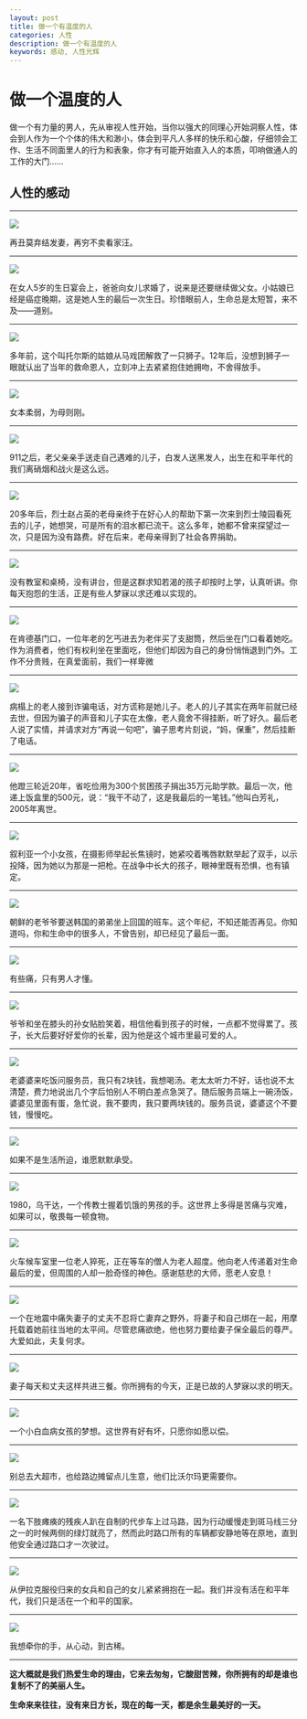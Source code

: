 ```yaml
---
layout: post
title: 做一个有温度的人
categories: 人性
description: 做一个有温度的人
keywords: 感动, 人性光辉
---
```


# 做一个温度的人
做一个有力量的男人，先从审视人性开始，当你以强大的同理心开始洞察人性，体会到人作为一个个体的伟大和渺小，体会到平凡人多样的快乐和心酸，仔细领会工作、生活不同面里人的行为和表象，你才有可能开始直入人的本质，叩响做通人的工作的大门……



## 人性的感动

---

![](http://onbsquc8n.bkt.clouddn.com/timg.jpg)

再丑莫弃结发妻，再穷不卖看家汪。

---

![](http://onbsquc8n.bkt.clouddn.com/timg%20225612.jpg)

在女人5岁的生日宴会上，爸爸向女儿求婚了，说来是还要继续做父女。小姑娘已经是癌症晚期，这是她人生的最后一次生日。珍惜眼前人，生命总是太短暂，来不及——道别。

---
![](http://onbsquc8n.bkt.clouddn.com/shizi2258.jpg)

多年前，这个叫托尔斯的姑娘从马戏团解救了一只狮子。12年后，没想到狮子一眼就认出了当年的救命恩人，立刻冲上去紧紧抱住她拥吻，不舍得放手。

---
![](http://onbsquc8n.bkt.clouddn.com/muzi20173242259.jpg)

女本柔弱，为母则刚。

---
![](http://onbsquc8n.bkt.clouddn.com/guizhe201703242301.jpg)

911之后，老父亲亲手送走自己遇难的儿子，白发人送黑发人，出生在和平年代的我们离硝烟和战火是这么远。

---
![](http://onbsquc8n.bkt.clouddn.com/laoren201703242303.jpg)

20多年后，烈士赵占英的老母亲终于在好心人的帮助下第一次来到烈士陵园看死去的儿子，她想哭，可是所有的泪水都已流干。这么多年，她都不曾来探望过一次，只是因为没有路费。好在后来，老母亲得到了社会各界捐助。

---
![](http://onbsquc8n.bkt.clouddn.com/xuexi201703242304.jpg)

没有教室和桌椅，没有讲台，但是这群求知若渴的孩子却按时上学，认真听讲。你每天抱怨的生活，正是有些人梦寐以求还难以实现的。

---
![](http://onbsquc8n.bkt.clouddn.com/momo2017032423045.jpg)

在肯德基门口，一位年老的乞丐进去为老伴买了支甜筒，然后坐在门口看着她吃。作为消费者，他们有权利坐在里面吃，但他们却因为自己的身份悄悄退到门外。工作不分贵贱，在真爱面前，我们一样卑微

---
![](http://onbsquc8n.bkt.clouddn.com/laoren20172312.jpg)

病榻上的老人接到诈骗电话，对方谎称是她儿子。老人的儿子其实在两年前就已经去世，但因为骗子的声音和儿子实在太像，老人竟舍不得挂断，听了好久。最后老人说了实情，并请求对方“再说一句吧”，骗子思考片刻说，“妈，保重”，然后挂断了电话。

---
![](http://onbsquc8n.bkt.clouddn.com/laoren201703242312.jpg)

他蹬三轮近20年，省吃俭用为300个贫困孩子捐出35万元助学款。最后一次，他递上饭盒里的500元，说：“我干不动了，这是我最后的一笔钱。”他叫白芳礼，2005年离世。

---
![](http://onbsquc8n.bkt.clouddn.com/xiaohai201703242315.jpg)

叙利亚一个小女孩，在摄影师举起长焦镜时，她紧咬着嘴唇默默举起了双手，以示投降，因为她以为那是一把枪。在战争中长大的孩子，眼神里既有恐惧，也有镇定。

---
![](http://onbsquc8n.bkt.clouddn.com/u=948380322,1526939080&fm=11&gp=0.jpg)

朝鲜的老爷爷要送韩国的弟弟坐上回国的班车。这个年纪，不知还能否再见。你知道吗，你和生命中的很多人，不曾告别，却已经见了最后一面。

---
![](http://onbsquc8n.bkt.clouddn.com/nanren201703241329.jpg)

有些痛，只有男人才懂。

---
![](http://onbsquc8n.bkt.clouddn.com/500fd9f9d72a6059690e2ff02134349b033bba3a.jpg)

爷爷和坐在膝头的孙女贴脸笑着，相信他看到孩子的时候，一点都不觉得累了。孩子，长大后要好好爱你的长辈，因为他是这个城市里最可爱的人。

---
![](http://onbsquc8n.bkt.clouddn.com/63d0f703918fa0ec2388aae72f9759ee3c6ddb89.jpg)

老婆婆来吃饭问服务员，我只有2块钱，我想喝汤。老太太听力不好，话也说不太清楚，费力地说出几个字后怕别人不明白差点急哭了。随后服务员端上一碗汤饭，婆婆见里面有蛋，急忙说，我不要肉，我只要两块钱的。服务员说，婆婆这个不要钱，慢慢吃。

---
![](http://onbsquc8n.bkt.clouddn.com/muzi201703242319.jpg)

如果不是生活所迫，谁愿默默承受。

---
![](http://onbsquc8n.bkt.clouddn.com/u=4074067011,3614538399&fm=211&gp=0.jpg)

1980，乌干达，一个传教士握着饥饿的男孩的手。这世界上多得是苦痛与灾难，如果可以，敬畏每一顿食物。

---
![](http://onbsquc8n.bkt.clouddn.com/u=4214678647,1994370273&fm=11&gp=0.jpg)

火车候车室里一位老人猝死，正在等车的僧人为老人超度。他向老人传递着对生命最后的爱，但周围的人却一脸奇怪的神色。感谢慈悲的大师，愿老人安息！

---
![](http://onbsquc8n.bkt.clouddn.com/fuqi201703242321.jpg)

一个在地震中痛失妻子的丈夫不忍将亡妻弃之野外，将妻子和自己绑在一起，用摩托载着她前往当地的太平间。尽管悲痛欲绝，他也努力要给妻子保全最后的尊严。大爱如此，夫复何求。

---
![](http://onbsquc8n.bkt.clouddn.com/huoche201703242332.jpg)

妻子每天和丈夫这样共进三餐。你所拥有的今天，正是已故的人梦寐以求的明天。

---
![](http://onbsquc8n.bkt.clouddn.com/u=643445308,1760398562&fm=211&gp=0.jpg)

一个小白血病女孩的梦想。这世界有好有坏，只愿你如愿以偿。

---
![](http://onbsquc8n.bkt.clouddn.com/09fa513d269759ee107ea821bbfb43166d22df2a.jpg)

别总去大超市，也给路边摊留点儿生意，他们比沃尔玛更需要你。

---
![](http://onbsquc8n.bkt.clouddn.com/ya201703242324.jpg)

一名下肢瘫痪的残疾人趴在自制的代步车上过马路，因为行动缓慢走到斑马线三分之一的时候两侧的绿灯就亮了，然而此时路口所有的车辆都安静地等在原地，直到他安全通过路口才一次驶过。

---
![](http://onbsquc8n.bkt.clouddn.com/u=620565117,2665757909&fm=211&gp=0.jpg)

从伊拉克服役归来的女兵和自己的女儿紧紧拥抱在一起。我们并没有活在和平年代，我们只是活在一个和平的国家。

---
![](http://onbsquc8n.bkt.clouddn.com/qianshou.jpg)

我想牵你的手，从心动，到古稀。

***

**这大概就是我们热爱生命的理由，它来去匆匆，它酸甜苦辣，你所拥有的却是谁也复制不了的美丽人生。**

**生命来来往往，没有来日方长，现在的每一天，都是余生最美好的一天。**
